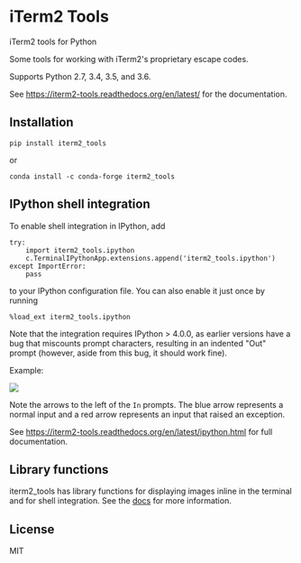 # iTerm2 Tools

iTerm2 tools for Python

Some tools for working with iTerm2's proprietary escape codes.

Supports Python 2.7, 3.4, 3.5, and 3.6.

See https://iterm2-tools.readthedocs.org/en/latest/ for the documentation.

## Installation

    pip install iterm2_tools

or

    conda install -c conda-forge iterm2_tools

## IPython shell integration

To enable shell integration in IPython, add

    try:
        import iterm2_tools.ipython
        c.TerminalIPythonApp.extensions.append('iterm2_tools.ipython')
    except ImportError:
        pass

to your IPython configuration file. You can also enable it just once by
running

    %load_ext iterm2_tools.ipython

Note that the integration requires IPython > 4.0.0, as earlier versions have a
bug that miscounts prompt characters, resulting in an indented "Out" prompt
(however, aside from this bug, it should work fine).

Example:

![](docs/ipython-example.png)

Note the arrows to the left of the `In` prompts. The blue arrow represents a
normal input and a red arrow represents an input that raised an exception.

See https://iterm2-tools.readthedocs.org/en/latest/ipython.html for full
documentation.

## Library functions

iterm2_tools has library functions for displaying images inline in the
terminal and for shell integration. See the
[docs](https://iterm2-tools.readthedocs.org/) for more information.

## License

MIT
